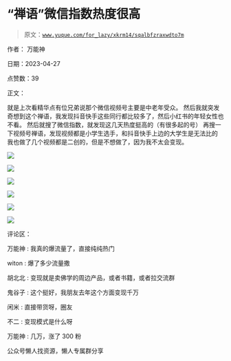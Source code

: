 # “禅语”微信指数热度很高

> 原文：[`www.yuque.com/for_lazy/xkrm14/sqalbfzraxwdto7m`](https://www.yuque.com/for_lazy/xkrm14/sqalbfzraxwdto7m)



作者： 万能神



日期：2023-04-27



点赞数：39



正文：



就是上次看精华点有位兄弟说那个微信视频号主要是中老年受众。 然后我就突发奇想到这个禅语，我发现抖音快手这些同行都比较多了，然后小红书的年轻女性也不看。 然后就搜了微信指数，就发现这几天热度挺高的（有很多起的号） 再搜一下视频号禅语，发现视频都是小学生选手，和抖音快手上边的大学生是无法比的 我也做了几个视频都是二创的，但是不想做了，因为我不太会变现。



![](img/cd3013b60d4379910b044a91a91b19c8.png)  

![](img/571ee7b24bc509b69a423788ef58f549.png)  

![](img/2760afa8a03b3ae79dbfe8511ae3fae5.png)  

![](img/7a887281827ee05345474febd820fded.png)  

![](img/b4af257cd7e814fe91ee18638b91d9f5.png)  

![](img/f7a931371299c46ab9e9cd5723b34ee6.png)  

评论区：



万能神 : 我真的爆流量了，直接纯纯热门



witon : 爆了多少流量撒



胡北北 : 变现就是卖佛学的周边产品，或者书籍，或者拉交流群



鬼谷子 : 这个挺好，我朋友去年这个方面变现千万



闲米 : 直接带货呀，圈友



不二 : 变现模式是什么呀



万能神 : 几万，涨了 300 粉



公众号懒人找资源，懒人专属群分享

